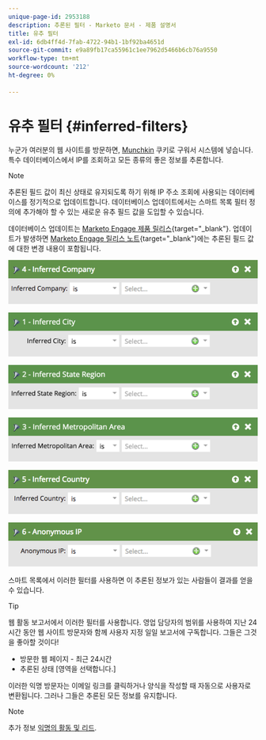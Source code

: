 ```yaml
---
unique-page-id: 2953188
description: 추론된 필터 - Marketo 문서 - 제품 설명서
title: 유추 필터
exl-id: 6db4ff4d-7fab-4722-94b1-1bf92ba4651d
source-git-commit: e9a89fb17ca55961c1ee7962d5466b6cb76a9550
workflow-type: tm+mt
source-wordcount: '212'
ht-degree: 0%

---
```


# 유추 필터 {#inferred-filters}

누군가 여러분의 웹 사이트를 방문하면, [Munchkin](/help/marketo/product-docs/administration/additional-integrations/add-munchkin-tracking-code-to-your-website.md) 쿠키로 구워서 시스템에 넣습니다. 특수 데이터베이스에서 IP를 조회하고 모든 종류의 좋은 정보를 추론합니다.

>[!NOTE]
>
>추론된 필드 값이 최신 상태로 유지되도록 하기 위해 IP 주소 조회에 사용되는 데이터베이스를 정기적으로 업데이트합니다. 데이터베이스 업데이트에서는 스마트 목록 필터 정의에 추가해야 할 수 있는 새로운 유추 필드 값을 도입할 수 있습니다.
>
>데이터베이스 업데이트는 [Marketo Engage 제품 릴리스](/help/marketo/release-notes/release-schedule.md){target=&quot;_blank&quot;}. 업데이트가 발생하면 [Marketo Engage 릴리스 노트](/help/marketo/release-notes/current.md){target=&quot;_blank&quot;}에는 추론된 필드 값에 대한 변경 내용이 포함됩니다.

![](assets/image2015-4-27-13-3a25-3a46.png)

![](assets/image2015-4-27-16-3a58-3a53.png)

![](assets/image2015-4-27-16-3a59-3a35.png)

![](assets/image2015-4-27-17-3a0-3a12.png)

![](assets/image2015-4-27-13-3a36-3a9.png)

![](assets/image2015-4-27-13-3a30-3a48.png)

스마트 목록에서 이러한 필터를 사용하면 이 추론된 정보가 있는 사람들이 결과를 얻을 수 있습니다.

>[!TIP]
>
>웹 활동 보고서에서 이러한 필터를 사용합니다. 영업 담당자의 범위를 사용하여 지난 24시간 동안 웹 사이트 방문자와 함께 사용자 지정 일일 보고서에 구독합니다. 그들은 그것을 좋아할 것이다!
>
>* 방문한 웹 페이지 - 최근 24시간
>* 추론된 상태 [영역을 선택합니다.]


이러한 익명 방문자는 이메일 링크를 클릭하거나 양식을 작성할 때 자동으로 사용자로 변환됩니다. 그러나 그들은 추론된 모든 정보를 유지합니다.

>[!NOTE]
>
>추가 정보 [익명의 활동 및 리드](/help/marketo/product-docs/core-marketo-concepts/smart-lists-and-static-lists/managing-people-in-smart-lists/understanding-anonymous-activity-and-people.md).
